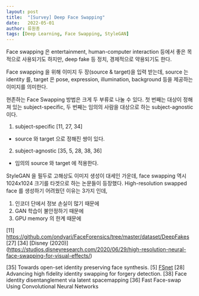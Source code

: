 ```yaml
---
layout: post
title:  "[Survey] Deep Face Swapping"
date:   2022-05-01
author: 류원종
tags: [Deep Learning, Face Swapping, StyleGAN]
---
```


Face swapping 은 entertainment, human-computer interaction 등에서 좋은 목적으로 사용되기도 하지만, deep fake 등 정치, 경제적으로 약용되기도 한다. 

Face swapping 을 위해 이미지 두 장(source & target)을 입력 받는데, source 는 identity 를, target 은 pose, expression, illumination, background 등을 제공하는 이미지를 의미한다. 

현존하는 Face Swapping 방법은 크게 두 부류로 나눌 수 있다. 첫 번째는 대상이 정해져 있는 subject-specific, 두 번째는 임의의 사람을 대상으로 하는 subject-agnostic 이다. 

1. subject-specific [11, 27, 34]
- source 와 target 으로 정해진 쌍이 있다. 
2. subject-agnostic [35, 5, 28, 38, 36]
- 임의의 source 와 target 에 적용한다.

StyleGAN 을 필두로 고해상도 이미지 생성이 대세인 가운데, face swapping 역시 1024x1024 크기를 타겟으로 하는 논문들이 등장했다. 
High-resolution swapped face 를 생성하기 어려웠던 이유는 3가지 인데, 
1. 인코더 단에서 정보 손실이 많기 때문에
2. GAN 학습이 불안정하기 때문에
3. GPU memory 의 한계 때문에  


[11]  https://github.com/ondyari/FaceForensics/tree/master/dataset/DeepFakes
[27] 
[34] [Disney (2020)] (https://studios.disneyresearch.com/2020/06/29/high-resolution-neural-face-swapping-for-visual-effects/)

[35] Towards open-set identity preserving face synthesis. 
[5] [FSnet](https://tatsy.github.io/projects/natsume2018fsnet/)
[28] Advancing high fidelity identity swapping for forgery detection.
[38] Face identity disentanglement via latent spacemapping
[36] Fast Face-swap Using Convolutional Neural Networks




